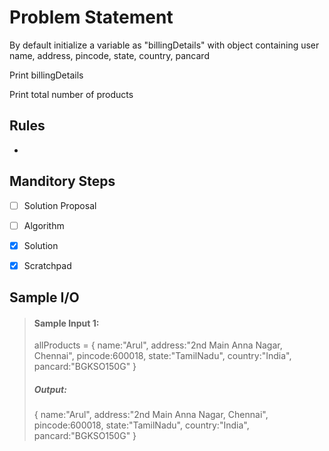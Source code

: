 # Problem Statement

By default initialize a variable as "billingDetails" with  object containing user name, address, pincode, state, country, pancard     

Print billingDetails




Print total number of products

## Rules

-

## Manditory Steps

- [ ] Solution Proposal
- [ ] Algorithm
- [x] Solution
- [x] Scratchpad



## Sample I/O

> #### Sample Input 1:
> allProducts = {
    name:"Arul", address:"2nd Main Anna Nagar, Chennai", pincode:600018, state:"TamilNadu", country:"India", pancard:"BGKSO150G"
}
>
> ##### Output:
> { name:"Arul", address:"2nd Main Anna Nagar, Chennai", pincode:600018, state:"TamilNadu", country:"India", pancard:"BGKSO150G" }
> 
